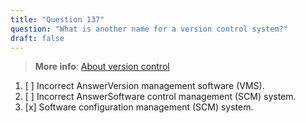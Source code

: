```yaml
---
title: "Question 137"
question: "What is another name for a version control system?"
draft: false
---
```


> **More info**: [About version control](https://docs.github.com/en/get-started/using-git/about-git#about-version-control-and-git)

1. [ ] Incorrect AnswerVersion management software (VMS).
1. [ ] Incorrect AnswerSoftware control management (SCM) system.
1. [x] Software configuration management (SCM) system.
